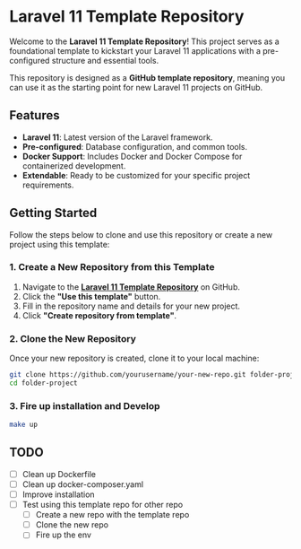 # Laravel 11 Template Repository

Welcome to the **Laravel 11 Template Repository**! This project serves as a foundational template to kickstart your Laravel 11 applications with a pre-configured structure and essential tools.

This repository is designed as a **GitHub template repository**, meaning you can use it as the starting point for new 
Laravel 11 projects on GitHub.

## Features

- **Laravel 11**: Latest version of the Laravel framework.
- **Pre-configured**: Database configuration, and common tools.
- **Docker Support**: Includes Docker and Docker Compose for containerized development.
- **Extendable**: Ready to be customized for your specific project requirements.

## Getting Started

Follow the steps below to clone and use this repository or create a new project using this template:

### 1. Create a New Repository from this Template

1. Navigate to the **[Laravel 11 Template Repository](https://github.com/GerardProgrammeert/docker-laravel-template)** on GitHub.
2. Click the **"Use this template"** button.
3. Fill in the repository name and details for your new project.
4. Click **"Create repository from template"**.

### 2. Clone the New Repository

Once your new repository is created, clone it to your local machine:

```bash
git clone https://github.com/yourusername/your-new-repo.git folder-project
cd folder-project
```

### 3. Fire up installation and Develop
```bash
make up
```

## TODO 
- [ ] Clean up Dockerfile
- [ ] Clean up docker-composer.yaml
- [ ] Improve installation
- [ ] Test using this template repo for other repo
	- [ ] Create a new repo with the template repo
	- [ ] Clone the new repo
	- [ ] Fire up the env
